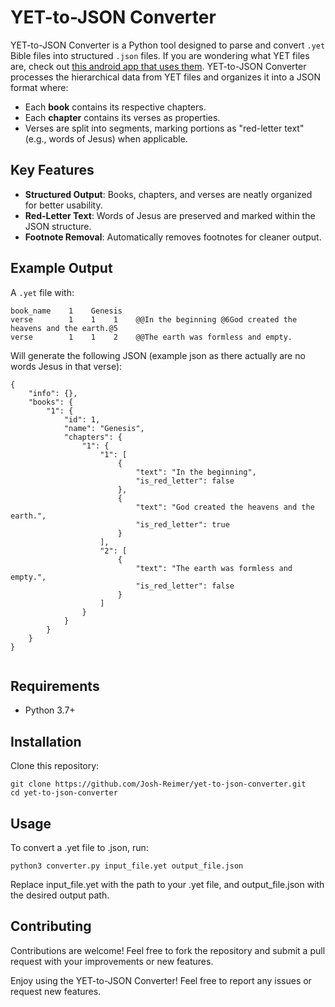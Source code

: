 # YET-to-JSON Converter

YET-to-JSON Converter is a Python tool designed to parse and convert `.yet` Bible files into structured `.json` files. If you are wondering what YET files are, check out [this android app that uses them](https://github.com/yukuku/androidbible). YET-to-JSON Converter processes the hierarchical data from YET files and organizes it into a JSON format where:

- Each **book** contains its respective chapters.
- Each **chapter** contains its verses as properties.
- Verses are split into segments, marking portions as "red-letter text" (e.g., words of Jesus) when applicable.

## Key Features

- **Structured Output**: Books, chapters, and verses are neatly organized for better usability.
- **Red-Letter Text**: Words of Jesus are preserved and marked within the JSON structure.
- **Footnote Removal**: Automatically removes footnotes for cleaner output.

## Example Output

A `.yet` file with:

```plaintext
book_name    1    Genesis
verse        1    1    1    @@In the beginning @6God created the heavens and the earth.@5
verse        1    1    2    @@The earth was formless and empty.
```

Will generate the following JSON (example json as there actually are no words Jesus in that verse):
```
{
    "info": {},
    "books": {
        "1": {
            "id": 1,
            "name": "Genesis",
            "chapters": {
                "1": {
                    "1": [
                        {
                            "text": "In the beginning",
                            "is_red_letter": false
                        },
                        {
                            "text": "God created the heavens and the earth.",
                            "is_red_letter": true
                        }
                    ],
                    "2": [
                        {
                            "text": "The earth was formless and empty.",
                            "is_red_letter": false
                        }
                    ]
                }
            }
        }
    }
}


```
## Requirements
- Python 3.7+
## Installation
Clone this repository:

```
git clone https://github.com/Josh-Reimer/yet-to-json-converter.git
cd yet-to-json-converter
```

## Usage
To convert a .yet file to .json, run:
```
python3 converter.py input_file.yet output_file.json
```
Replace input_file.yet with the path to your .yet file, and output_file.json with the desired output path.

## Contributing
Contributions are welcome! Feel free to fork the repository and submit a pull request with your improvements or new features.

Enjoy using the YET-to-JSON Converter! Feel free to report any issues or request new features.
